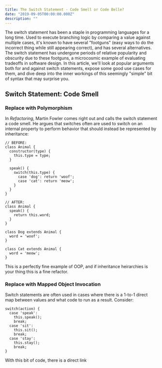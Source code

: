 ```yaml
---
title: The Switch Statement - Code Smell or Code Belle?
date: "2019-09-05T00:00:00.000Z"
description: ""
---
```


The switch statement has been a staple in programming languages for a long time. Used to execute branching logic by comparing a value against multiple cases, it's known to have several "footguns" (easy ways to do the incorrect thing while still appearing correct), and has several alternatives. The switch statement has undergone periods of relative popularity and obscurity due to these footguns, a microcosmic example of evaluating tradeoffs in software design. In this article, we'll look at popular arguments both for and against switch statements, expose some good use cases for them, and dive deep into the inner workings of this seemingly "simple" bit of syntax that may surprise you.

## Switch Statement: Code Smell

### Replace with Polymorphism

In _Refactoring_, Martin Fowler comes right out and calls the switch statement a code smell. He argues that switches often are used to switch on an internal property to perform behavior that should instead be represented by inheritance:

```
// BEFORE:
class Animal {
  constructor(type) {
    this.type = type;
  }

  speak() {
    switch(this.type) {
      case 'dog': return 'woof';
      case 'cat': return 'meow';
    }
  }
}

// AFTER:
class Animal {
  speak() {
    return this.word;
  }
}

class Dog extends Animal {
  word = 'woof';
}

class Cat extends Animal {
  word = 'meow';
}
```

This is a perfectly fine example of OOP, and if inheritance heirarchies is your thing this is a fine refactor.

### Replace with Mapped Object Invocation

Switch statements are often used in cases where there is a 1-to-1 direct map between values and what code to run as a result. Consider:

```
switch(action) {
  case 'speak':
    this.speak();
    break;
  case 'sit':
    this.sit();
    break;
  case 'stay':
    this.stay();
    break;
}
```

With this bit of code, there is a direct link
